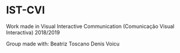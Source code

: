# IST-CVI
Work made in Visual Interactive Communication (Comunicação Visual Interactiva) 2018/2019


Group made with:
  Beatriz Toscano
  Denis Voicu
